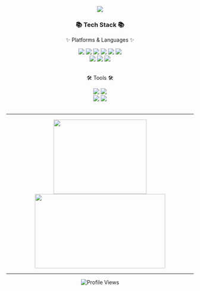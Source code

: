 <div align=center>
	<img src="https://capsule-render.vercel.app/api?type=Venom&color=gradient&height=200&section=header&text=Jin%20Github!&animation=fadeIn&fontSize=90" />	
</div>


<div align=center>
	<h3>📚 Tech Stack 📚</h3>
	<p>✨ Platforms & Languages ✨</p>
</div>
<div align="center">
	<img src="https://img.shields.io/badge/Java-007396?style=flat&logo=Conda-Forge&logoColor=white" />
  <img src="https://img.shields.io/badge/C-A8B9CC?style=flat&logo=C&logoColor=white" />
  <img src="https://img.shields.io/badge/Python-3776AB?style=flat&logo=Python&logoColor=white" />
	<img src="https://img.shields.io/badge/HTML5-E34F26?style=flat&logo=HTML5&logoColor=white" />
	<img src="https://img.shields.io/badge/CSS3-1572B6?style=flat&logo=CSS3&logoColor=white" />
	<img src="https://img.shields.io/badge/JavaScript-F7DF1E?style=flat&logo=JavaScript&logoColor=white" />
	<br>
	<img src="https://img.shields.io/badge/Spring-6DB33F?style=flat&logo=Spring&logoColor=white" />
	<img src="https://img.shields.io/badge/MySQL-4479A1?style=flat&logo=MySQL&logoColor=white" />
	<img src="https://img.shields.io/badge/MariaDB-003545?style=flat&logo=MariaDB&logoColor=white" />
</div>
<br>
<div align=center>
	<p>🛠 Tools 🛠</p>
</div>
<div align=center>
	<img src="https://img.shields.io/badge/Eclipse%20IDE-2C2255?style=flat&logo=EclipseIDE&logoColor=white" />
	<img src="https://img.shields.io/badge/Visual%20Studio%20Code-007ACC?style=flat&logo=VisualStudioCode&logoColor=white" />
	<br>
	<img src="https://img.shields.io/badge/GitHub-181717?style=flat&logo=GitHub&logoColor=white" />
  <img src="https://img.shields.io/badge/intellijidea-000000?style=flat&logo=intellijidea&logoColor=white" />
</div>
<br>

---


<div align="center">
  <img src="https://github-readme-stats.vercel.app/api/top-langs/?username=jjinleee&layout=compact&theme=dark&hide_border=true" width="250px" height="200px"/>
  <img src="https://github-readme-stats.vercel.app/api?username=jjinleee&show_icons=true&theme=dark&hide_border=true" width="350px" height="200px"/>
</div>

---

	
<p align="center">
  <img src="https://komarev.com/ghpvc/?username=jjinleee&style=flat-square&color=blue" alt="Profile Views" />
</p>

